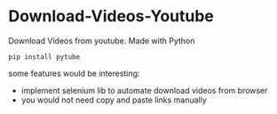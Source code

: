 # Download-Videos-Youtube
Download Videos from youtube. Made with Python

```pip install pytube```

some features would be interesting:
- implement selenium lib to automate download videos from browser
- you would not need copy and paste links manually 
